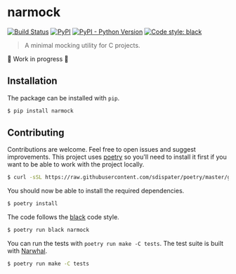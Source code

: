 # narmock

[![Build Status](https://travis-ci.com/vberlier/narmock.svg?branch=master)](https://travis-ci.com/vberlier/narmock)
[![PyPI](https://img.shields.io/pypi/v/narmock.svg)](https://pypi.org/project/narmock/)
[![PyPI - Python Version](https://img.shields.io/pypi/pyversions/narmock.svg)](https://pypi.org/project/narmock/)
[![Code style: black](https://img.shields.io/badge/code%20style-black-000000.svg)](https://github.com/ambv/black)

> A minimal mocking utility for C projects.

🚧 Work in progress 🚧

## Installation

The package can be installed with `pip`.

```bash
$ pip install narmock
```

## Contributing

Contributions are welcome. Feel free to open issues and suggest improvements. This project uses [poetry](https://poetry.eustace.io/) so you'll need to install it first if you want to be able to work with the project locally.

```bash
$ curl -sSL https://raw.githubusercontent.com/sdispater/poetry/master/get-poetry.py | python
```

You should now be able to install the required dependencies.

```bash
$ poetry install
```

The code follows the [black](https://github.com/ambv/black) code style.

```bash
$ poetry run black narmock
```

You can run the tests with `poetry run make -C tests`. The test suite is built with [Narwhal](https://github.com/vberlier/narwhal).

```bash
$ poetry run make -C tests
```
